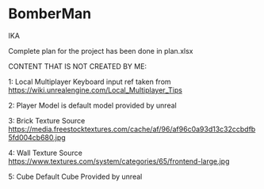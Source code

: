 # BomberMan
IKA

Complete plan for the project has been done in plan.xlsx

CONTENT THAT IS NOT CREATED BY ME:

1: Local Multiplayer Keyboard input ref taken from
https://wiki.unrealengine.com/Local_Multiplayer_Tips

2: Player Model is default model provided by unreal

3: Brick Texture Source 
https://media.freestocktextures.com/cache/af/96/af96c0a93d13c32ccbdfb5fd004cb680.jpg

4: Wall Texture Source
https://www.textures.com/system/categories/65/frontend-large.jpg

5: Cube
Default Cube Provided by unreal
